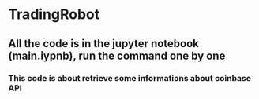 # TradingRobot

## All the code is in the jupyter notebook (main.iypnb), run the command one by one

### This code is about retrieve some informations about coinbase API
